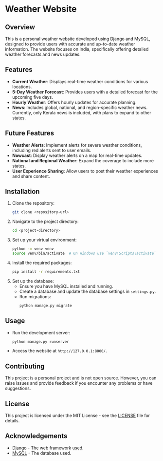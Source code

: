 # Weather Website

## Overview
This is a personal weather website developed using Django and MySQL, designed to provide users with accurate and up-to-date weather information. The website focuses on India, specifically offering detailed weather forecasts and news updates.

## Features
- **Current Weather**: Displays real-time weather conditions for various locations.
- **5-Day Weather Forecast**: Provides users with a detailed forecast for the upcoming five days.
- **Hourly Weather**: Offers hourly updates for accurate planning.
- **News**: Includes global, national, and region-specific weather news. Currently, only Kerala news is included, with plans to expand to other states.

## Future Features
- **Weather Alerts**: Implement alerts for severe weather conditions, including red alerts sent to user emails.
- **Nowcast**: Display weather alerts on a map for real-time updates.
- **National and Regional Weather**: Expand the coverage to include more states.
- **User Experience Sharing**: Allow users to post their weather experiences and share content.

## Installation
1. Clone the repository:
   ```bash
   git clone <repository-url>
   ```
2. Navigate to the project directory:
   ```bash
   cd <project-directory>
   ```
3. Set up your virtual environment:
   ```bash
   python -m venv venv
   source venv/bin/activate  # On Windows use `venv\Scripts\activate`
   ```
4. Install the required packages:
   ```bash
   pip install -r requirements.txt
   ```
5. Set up the database:
   - Ensure you have MySQL installed and running.
   - Create a database and update the database settings in `settings.py`.
   - Run migrations:
     ```bash
     python manage.py migrate
     ```

## Usage
- Run the development server:
  ```bash
  python manage.py runserver
  ```
- Access the website at `http://127.0.0.1:8000/`.

## Contributing
This project is a personal project and is not open source. However, you can raise issues and provide feedback if you encounter any problems or have suggestions.

## License
This project is licensed under the MIT License - see the [LICENSE](LICENSE) file for details.

## Acknowledgements
- [Django](https://www.djangoproject.com/) - The web framework used.
- [MySQL](https://www.mysql.com/) - The database used.
